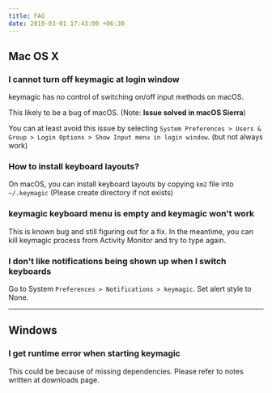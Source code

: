 ```yaml
---
title: FAQ
date: 2019-03-01 17:43:00 +06:30
---
```


## Mac OS X

### I cannot turn off keymagic at login window

keymagic has no control of switching on/off input methods on macOS.

This likely to be a bug of macOS. (Note: **Issue solved in macOS Sierra**)

You can at least avoid this issue by selecting `System Preferences > Users & Group > Login Options > Show Input menu in login window`. (but not always work)

### How to install keyboard layouts?

On macOS, you can install keyboard layouts by copying `km2` file into `~/.keymagic` (Please create directory if not exists)

### keymagic keyboard menu is empty and keymagic won't work

This is known bug and still figuring out for a fix. In the meantime, you can kill keymagic process from Activity Monitor and try to type again.

### I don't like notifications being shown up when I switch keyboards

Go to System `Preferences > Notifications > keymagic`. Set alert style to None.

---

## Windows

### I get runtime error when starting keymagic

This could be because of missing dependencies. Please refer to notes written at downloads page.